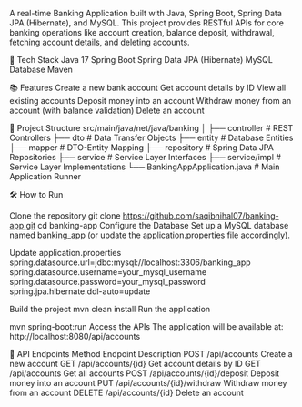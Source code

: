 A real-time Banking Application built with Java, Spring Boot, Spring Data JPA (Hibernate), and MySQL.
This project provides RESTful APIs for core banking operations like account creation, balance deposit, withdrawal, fetching account details, and deleting accounts.

🚀 Tech Stack
Java 17
Spring Boot
Spring Data JPA (Hibernate)
MySQL Database
Maven

📚 Features
Create a new bank account
Get account details by ID
View all existing accounts
Deposit money into an account
Withdraw money from an account (with balance validation)
Delete an account

📂 Project Structure
src/main/java/net/java/banking
│
├── controller        # REST Controllers
├── dto               # Data Transfer Objects
├── entity            # Database Entities
├── mapper            # DTO-Entity Mapping
├── repository        # Spring Data JPA Repositories
├── service           # Service Layer Interfaces
├── service/impl      # Service Layer Implementations
└── BankingAppApplication.java  # Main Application Runner


🛠 How to Run

Clone the repository
git clone https://github.com/saqibnihal07/banking-app.git
cd banking-app
Configure the Database
Set up a MySQL database named banking_app (or update the application.properties file accordingly).

Update application.properties
spring.datasource.url=jdbc:mysql://localhost:3306/banking_app
spring.datasource.username=your_mysql_username
spring.datasource.password=your_mysql_password
spring.jpa.hibernate.ddl-auto=update

Build the project
mvn clean install
Run the application

mvn spring-boot:run
Access the APIs
The application will be available at:
http://localhost:8080/api/accounts

🧩 API Endpoints
Method	Endpoint	Description
POST	/api/accounts	Create a new account
GET	/api/accounts/{id}	Get account details by ID
GET	/api/accounts	Get all accounts
POST	/api/accounts/{id}/deposit	Deposit money into an account
PUT	/api/accounts/{id}/withdraw	Withdraw money from an account
DELETE	/api/accounts/{id}	Delete an account
